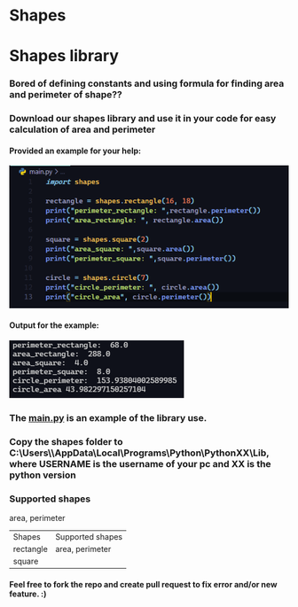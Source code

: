 # Shapes
<html>
<h1> Shapes library</h1>

<h3>Bored of defining constants and using formula for finding area and perimeter of shape??</h3>
<h3>Download our shapes library and use it in your code for easy calculation of area and perimeter</h3>
  <h4> Provided an example for your help: </h4>
  <img src="https://raw.githubusercontent.com/Bikram-ghuku/shapes/main/assets/example.png"></img>
  <h4>Output for the example: </h4>
  <img src="https://raw.githubusercontent.com/Bikram-ghuku/shapes/main/assets/example_output.png"></img>
  <h3>The <a href="https://github.com/Bikram-ghuku/shapes/blob/main/main.py">main.py</a> is an example of the library use.</h3>
  <h3>Copy the shapes folder to C:\Users\<USERNAME>\AppData\Local\Programs\Python\PythonXX\Lib, where USERNAME is the username of your pc and XX is the python version</h3>
  <h3>Supported shapes</h3>
<table>
	<tr>
		<td>Shapes</td>
		<td>Supported shapes</td>
	</tr>
	<tr>
		<td>rectangle</td>
		<td>area, perimeter</td>
	</tr>
	<tr>
		<td>square</td>
		</td>area, perimeter</td>
	</td>

</table>
<h4>Feel free to fork the repo and create pull request to fix error and/or new feature. :)</h4>
</html>
